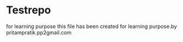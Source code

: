# Testrepo
for learning purpose
this file has been created for learning purpose.by pritampratik.pp2gmail.com
